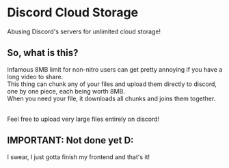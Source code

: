# Discord Cloud Storage
Abusing Discord's servers for unlimited cloud storage!
## So, what is this?
Infamous 8MB limit for non-nitro users can get pretty annoying if you have a long video to share.<br/>
This thing can chunk any of your files and upload them directly to discord, one by one piece, each being worth 8MB.<br/>
When you need your file, it downloads all chunks and joins them together.<br/><br/>

Feel free to upload very large files entirely on discord!
## IMPORTANT: Not done yet D:
I swear, I just gotta finish my frontend and that's it!
